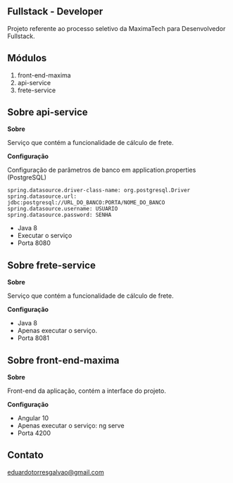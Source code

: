 ## Fullstack - Developer

Projeto referente ao processo seletivo da MaximaTech para Desenvolvedor Fullstack.

## Módulos

1. front-end-maxima
2. api-service
3. frete-service

## Sobre api-service

**Sobre**

Serviço que contém a funcionalidade de cálculo de frete.

**Configuração**


Configuração de parâmetros de banco em application.properties (PostgreSQL)
```properties
spring.datasource.driver-class-name: org.postgresql.Driver
spring.datasource.url: jdbc:postgresql://URL_DO_BANCO:PORTA/NOME_DO_BANCO
spring.datasource.username: USUARIO
spring.datasource.password: SENHA
```

* Java 8
* Executar o serviço 
* Porta 8080

## Sobre frete-service

**Sobre**

Serviço que contém a funcionalidade de cálculo de frete.

**Configuração**

* Java 8
* Apenas executar o serviço.
* Porta 8081

## Sobre front-end-maxima

**Sobre**

Front-end da aplicação, contém a interface do projeto.

**Configuração**

* Angular 10
* Apenas executar o serviço: ng serve
* Porta 4200

## Contato
eduardotorresgalvao@gmail.com
